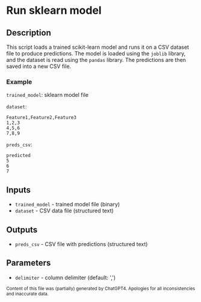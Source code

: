 # Run sklearn model
## Description
This script loads a trained scikit-learn model and runs it on a CSV dataset file to produce predictions. The model is loaded using the `joblib` library, and the dataset is read using the `pandas` library. The predictions are then saved into a new CSV file.

### Example
`trained_model`: sklearn model file

`dataset`:
```csv
Feature1,Feature2,Feature3
1,2,3
4,5,6
7,8,9
```

`preds_csv`:
```csv
predicted
5
6
7
```

## Inputs
- `trained_model` - trained model file (binary)
- `dataset` - CSV data file (structured text)

## Outputs
- `preds_csv` - CSV file with predictions (structured text)

## Parameters
- `delimiter` - column delimiter (default: ',')

<sub>Content of this file was (partially) generated by ChatGPT4. Apologies for all inconsistencies and inaccurate data.</sub>